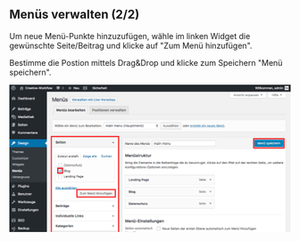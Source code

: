 ## Menüs verwalten (2/2)

Um neue Menü-Punkte hinzuzufügen, wähle im linken Widget die gewünschte Seite/Beitrag und klicke auf "Zum Menü hinzufügen".

Bestimme die Postion mittels Drag&Drop und klicke zum Speichern "Menü speichern".

![image](./assets/manage_add.jpg)
